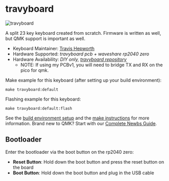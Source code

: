 # travyboard

![travyboard](https://i.imgur.com/0HxqCsD.jpeg)

A split 23 key keyboard created from scratch. Firmware is written as well, but QMK support is important as well.

* Keyboard Maintainer: [Travis Hepworth](https://github.com/travmonkey)
* Hardware Supported: *travyboard pcb + waveshare rp2040 zero*
* Hardware Availability: *DIY only, [travyboard repository](https://github.com/travishepworth/travyboard)*
    * NOTE: If using my PCBv1, you will need to bridge TX and RX on the pico for qmk.

Make example for this keyboard (after setting up your build environment):

    make travyboard:default

Flashing example for this keyboard:

    make travyboard:default:flash

See the [build environment setup](https://docs.qmk.fm/#/getting_started_build_tools) and the [make instructions](https://docs.qmk.fm/#/getting_started_make_guide) for more information. Brand new to QMK? Start with our [Complete Newbs Guide](https://docs.qmk.fm/#/newbs).

## Bootloader

Enter the bootloader via the boot button on the rp2040 zero:

* **Reset Button**: Hold down the boot button and press the reset button on the board
* **Boot Button**: Hold down the boot button and plug in the USB cable
